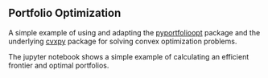 ## Portfolio Optimization

A simple example of using and adapting the [pyportfolioopt](https://pyportfolioopt.readthedocs.io/en/latest/) package and the underlying [cvxpy](https://www.cvxpy.org/install/) package for solving convex optimization problems.

The jupyter notebook shows a simple example of calculating an efficient frontier and optimal portfolios.